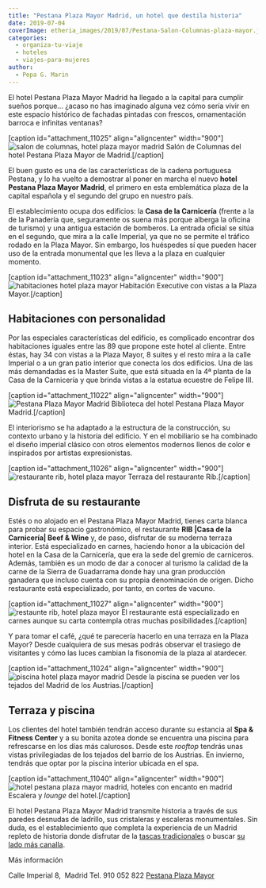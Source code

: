 ```yaml
---
title: "Pestana Plaza Mayor Madrid, un hotel que destila historia"
date: 2019-07-04
coverImage: etheria_images/2019/07/Pestana-Salon-Columnas-plaza-mayor.jpg
categories: 
  - organiza-tu-viaje
  - hoteles
  - viajes-para-mujeres
author: 
  - Pepa G. Marin
---
```


El hotel Pestana Plaza Mayor Madrid ha llegado a la capital para cumplir sueños 
porque... ¿acaso no has imaginado alguna vez cómo sería vivir en este espacio histórico 
de fachadas pintadas con frescos, ornamentación barroca e infinitas ventanas? 

\[caption id="attachment\_11025" align="aligncenter" width="900"\]![salon de columnas, hotel plaza mayor madrid](etheria_images/2019/07/Pestana-Salon-Columnas-plaza-mayor.jpg "Salón de Columnas del hotel Pestana Plaza Mayor de Madrid.") Salón de Columnas del hotel Pestana Plaza Mayor de Madrid.\[/caption\]

El buen gusto es una de las características de la cadena portuguesa Pestana, y lo ha vuelto a demostrar al poner en marcha el nuevo **hotel Pestana Plaza Mayor Madrid**, el primero en esta emblemática plaza de la capital española y el segundo del grupo en nuestro país.

El establecimiento ocupa dos edificios: la **Casa de la Carnicería** (frente a la de la Panadería que, seguramente os suena más porque alberga la oficina de turismo) y una antigua estación de bomberos. La entrada oficial se sitúa en el segundo, que mira a la calle Imperial, ya que no se permite el tráfico rodado en la Plaza Mayor. Sin embargo, los huéspedes sí que pueden hacer uso de la entrada monumental que les lleva a la plaza en cualquier momento.

\[caption id="attachment\_11023" align="aligncenter" width="900"\]![habitaciones hotel plaza mayor](etheria_images/2019/07/Pestana-Habitacion-Executive.jpg "Habitación Executive con vistas a la Plaza Mayor.") Habitación Executive con vistas a la Plaza Mayor.\[/caption\]

## Habitaciones con personalidad

Por las especiales características del edificio, es complicado encontrar dos habitaciones iguales entre las 89 que propone este hotel al cliente. Entre éstas, hay 34 con vistas a la Plaza Mayor, 8 suites y el resto mira a la calle Imperial o a un gran patio interior que conecta los dos edificios. Una de las más demandadas es la Master Suite, que está situada en la 4ª planta de la Casa de la Carnicería y que brinda vistas a la estatua ecuestre de Felipe III.

\[caption id="attachment\_11022" align="aligncenter" width="900"\]![Pestana Plaza Mayor Madrid](etheria_images/2019/07/Pestana-Biblioteca.jpg "Biblioteca del hotel Pestana Plaza Mayor Madrid.") Biblioteca del hotel Pestana Plaza Mayor Madrid.\[/caption\]

El interiorismo se ha adaptado a la estructura de la construcción, su contexto urbano y la historia del edificio. Y en el mobiliario se ha combinado el diseño imperial clásico con otros elementos modernos llenos de color e inspirados por artistas expresionistas.

\[caption id="attachment\_11026" align="aligncenter" width="900"\]![restaurante rib, hotel plaza mayor](etheria_images/2019/07/Pestana-Terraza-Rib-Restaurante.jpg "Terraza del restaurante Rib.") Terraza del restaurante Rib.\[/caption\]

## Disfruta de su restaurante

Estés o no alojado en el Pestana Plaza Mayor Madrid, tienes carta blanca para probar su espacio gastronómico, el restaurante **RIB |Casa de la Carnicería| Beef & Wine** y, de paso, disfrutar de su moderna terraza interior. Está especializado en carnes, haciendo honor a la ubicación del hotel en la Casa de la Carnicería, que era la sede del gremio de carniceros. Además, también es un modo de dar a conocer al turismo la calidad de la carne de la Sierra de Guadarrama donde hay una gran producción ganadera que incluso cuenta con su propia denominación de origen. Dicho restaurante está especializado, por tanto, en cortes de vacuno.

\[caption id="attachment\_11027" align="aligncenter" width="900"\]![restaunte rib, hotel plaza mayor](etheria_images/2019/07/restaurante-rib-pestana-plaza-mayor.jpg "El restaurante está especializado en carnes aunque su carta contempla otras muchas posibilidades.") El restaurante está especializado en carnes aunque su carta contempla otras muchas posibilidades.\[/caption\]

Y para tomar el café, ¿qué te parecería hacerlo en una terraza en la Plaza Mayor? Desde cualquiera de sus mesas podrás observar el trasiego de visitantes y cómo las luces cambian la fisonomía de la plaza al atardecer.

\[caption id="attachment\_11024" align="aligncenter" width="900"\]![piscina hotel plaza mayor madrid](etheria_images/2019/07/Pestana-plaza-mayor-Piscina.jpg "Desde la piscina se pueden ver los tejados del Madrid de los Austrias.") Desde la piscina se pueden ver los tejados del Madrid de los Austrias.\[/caption\]

## Terraza y piscina

Los clientes del hotel también tendrán acceso durante su estancia al **Spa & Fitness Center** y a su bonita azotea donde se encuentra una piscina para refrescarse en los días más calurosos. Desde este _rooftop_ tendrás unas vistas privilegiadas de los tejados del barrio de los Austrias. En invierno, tendrás que optar por la piscina interior ubicada en el spa.

\[caption id="attachment\_11040" align="aligncenter" width="900"\]![hotel pestana plaza mayor madrid, hoteles con encanto en madrid](etheria_images/2019/07/escalera-lounge-pestana-plaza-mayor.jpg "Escalera y lounge del hotel.") Escalera y _lounge_ del hotel.\[/caption\]

El hotel Pestana Plaza Mayor Madrid transmite historia a través de sus paredes desnudas de ladrillo, sus cristaleras y escaleras monumentales. Sin duda, es el establecimiento que completa la experiencia de un Madrid repleto de historia donde disfrutar de la [tascas tradicionales](https://etheriamagazine.com/2018/12/28/de-canas-por-el-madrid-de-los-austrias-y-de-las-letras/) o buscar [su lado más canalla](https://etheriamagazine.com/2018/06/28/esto-no-es-lo-que-parece-10-locales-de-madrid-donde-las-apariencias-enganan/).

Más información 

Calle Imperial 8,  Madrid Tel. 910 052 822 [Pestana Plaza Mayor](https://www.pestanacollection.com/es/hotel/pestana-madrid-plaza-mayor)
